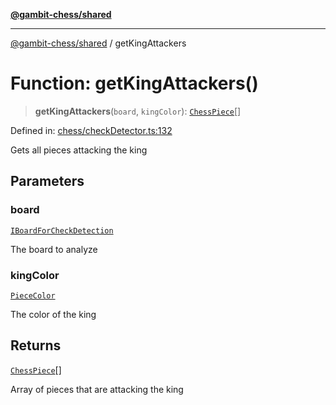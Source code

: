 [**@gambit-chess/shared**](../README.md)

***

[@gambit-chess/shared](../globals.md) / getKingAttackers

# Function: getKingAttackers()

> **getKingAttackers**(`board`, `kingColor`): [`ChessPiece`](../interfaces/ChessPiece.md)[]

Defined in: [chess/checkDetector.ts:132](https://github.com/cango91/gambit-chess/blob/d79bd73a9b1359341cbe89b368f1eb5b66a60564/shared/src/chess/checkDetector.ts#L132)

Gets all pieces attacking the king

## Parameters

### board

[`IBoardForCheckDetection`](../interfaces/IBoardForCheckDetection.md)

The board to analyze

### kingColor

[`PieceColor`](../type-aliases/PieceColor.md)

The color of the king

## Returns

[`ChessPiece`](../interfaces/ChessPiece.md)[]

Array of pieces that are attacking the king
